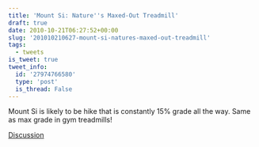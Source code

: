 ```yaml
---
title: 'Mount Si: Nature''s Maxed-Out Treadmill'
draft: true
date: 2010-10-21T06:27:52+00:00
slug: '201010210627-mount-si-natures-maxed-out-treadmill'
tags:
  - tweets
is_tweet: true
tweet_info:
  id: '27974766580'
  type: 'post'
  is_thread: False
---
```




Mount Si is likely to be hike that is constantly 15% grade all the way. Same as max grade in gym treadmills!

[Discussion](https://x.com/sytelus/status/27974766580)
